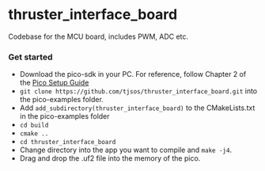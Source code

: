 # thruster_interface_board
Codebase for the MCU board, includes PWM, ADC etc.


### Get started
- Download the pico-sdk in your PC. For reference, follow Chapter 2 of the [Pico Setup Guide](https://datasheets.raspberrypi.com/pico/getting-started-with-pico.pdf)
- `git clone https://github.com/tjsos/thruster_interface_board.git` into the pico-examples folder.
- Add `add_subdirectory(thruster_interface_board)` to the CMakeLists.txt in the pico-examples folder
- `cd build`
- `cmake ..`
- `cd thruster_interface_board`
- Change directory into the app you want to compile and `make -j4`.
- Drag and drop the .uf2 file into the memory of the pico.
